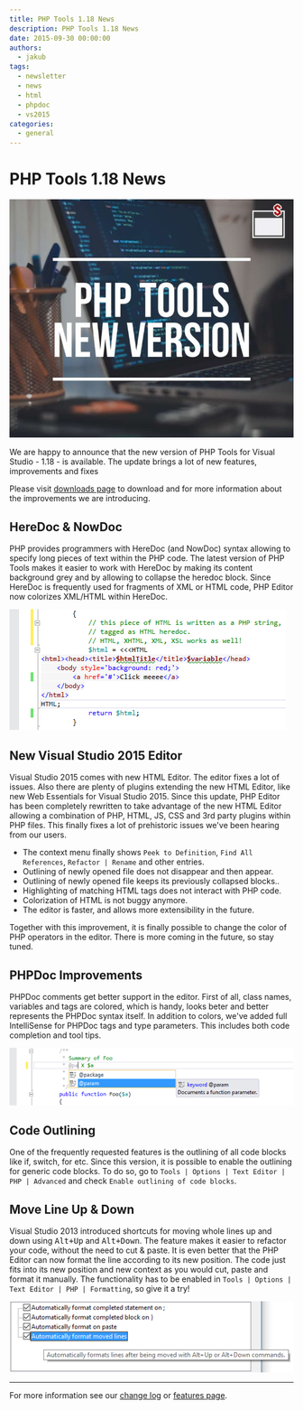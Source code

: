 ```yaml
---
title: PHP Tools 1.18 News
description: PHP Tools 1.18 News
date: 2015-09-30 00:00:00
authors:
  - jakub
tags:
  - newsletter
  - news
  - html
  - phpdoc
  - vs2015
categories:
  - general
---
```


# PHP Tools 1.18 News

![Cover Image](imgs/phptoolsnewversionblog.jpg)

We are happy to announce that the new version of PHP Tools for Visual Studio - 1.18 - is available. The update brings a lot of new features, improvements and fixes

<!-- more -->

Please visit [downloads page](http://www.devsense.com/download) to download and for more information about the improvements we are introducing. 

## HereDoc & NowDoc

PHP provides programmers with HereDoc (and NowDoc) syntax allowing to specify long pieces of text within the PHP code. The latest version of PHP Tools makes it easier to work with HereDoc by making its content background grey and by allowing to collapse the heredoc block.
Since HereDoc is frequently used for fragments of XML or HTML code, PHP Editor now colorizes XML/HTML within HereDoc.

![html-heredoc-colorization](imgs\html-heredoc-colorization.png)

## New Visual Studio 2015 Editor

Visual Studio 2015 comes with new HTML Editor. The editor fixes a lot of issues. Also there are plenty of plugins extending the new HTML Editor, like new Web Essentials for Visual Studio 2015. Since this update, PHP Editor has been completely rewritten to take advantage of the new HTML Editor allowing a combination of PHP, HTML, JS, CSS and 3rd party plugins within PHP files. This finally fixes a lot of prehistoric issues we've been hearing from our users.
- The context menu finally shows `Peek to Definition`, `Find All References`, `Refactor | Rename` and other entries.
- Outlining of newly opened file does not disappear and then appear.
- Outlining of newly opened file keeps its previously collapsed blocks..
- Highlighting of matching HTML tags does not interact with PHP code.
- Colorization of HTML is not buggy anymore.
- The editor is faster, and allows more extensibility in the future.

Together with this improvement, it is finally possible to change the color of PHP operators in the editor. There is more coming in the future, so stay tuned.

## PHPDoc Improvements

PHPDoc comments get better support in the editor. First of all, class names, variables and tags are colored, which is handy, looks beter and better represents the PHPDoc syntax itself. In addition to colors, we've added full IntelliSense for PHPDoc tags and type parameters. This includes both code completion and tool tips.

![phpdoc-intellisense](imgs\phpdoc-intellisense.png)

## Code Outlining

One of the frequently requested features is the outlining of all code blocks like if, switch, for etc. Since this version, it is possible to enable the outlining for generic code blocks. To do so, go to `Tools | Options | Text Editor | PHP | Advanced` and check `Enable outlining of code blocks`.

## Move Line Up & Down
Visual Studio 2013 introduced shortcuts for moving whole lines up and down using <kbd>Alt+Up</kbd> and <kbd>Alt+Down</kbd>. The feature makes it easier to refactor your code, without the need to cut & paste.
It is even better that the PHP Editor can now format the line according to its new position. The code just fits into its new position and new context as you would cut, paste and format it manually. The functionality has to be enabled in `Tools | Options | Text Editor | PHP | Formatting`, so give it a try!

![format-moveline-options](imgs\format-moveline-options.png)

---

For more information see our [change log](http://www.devsense.com/download) or [features page](http://www.devsense.com/features).